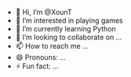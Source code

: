 - 👋 Hi, I’m @XounT
- 👀 I’m interested in playing games
- 🌱 I’m currently learning Python
- 💞️ I’m looking to collaborate on ...
- 📫 How to reach me ...
- 😄 Pronouns: ...
- ⚡ Fun fact: ...

<!---
XounT/XounT is a ✨ special ✨ repository because its `README.md` (this file) appears on your GitHub profile.
You can click the Preview link to take a look at your changes.
--->
